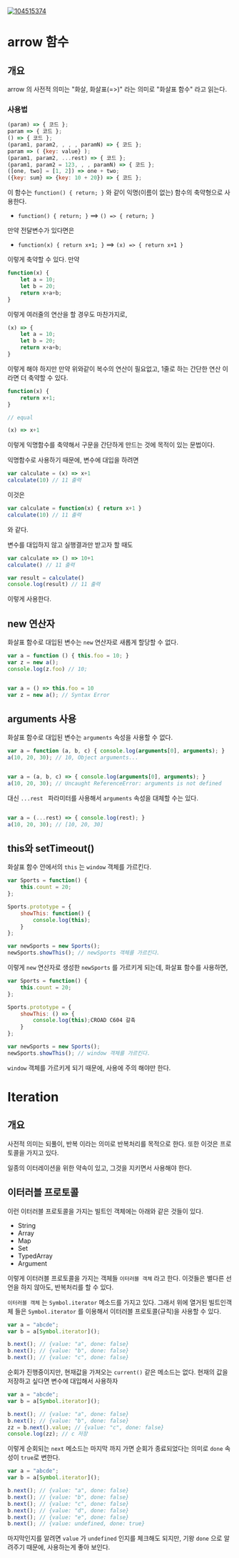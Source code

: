 [![104515374](https://lh3.googleusercontent.com/-tXz42oJYrCw/W68582ug7NI/AAAAAAAAU9o/mS9F7ueq5WsEZ9JYh2pFzK_jQoAUskV-ACHMYCw/I/104515374.jpg)](http://www.yes24.com/24/goods/35254611)

# arrow 함수

## 개요

arrow 의 사전적 의미는 "화살, 화살표(=>)" 라는 의미로 "화살표 함수" 라고 읽는다.

### 사용법

```javascript
(param) => { 코드 };
param => { 코드 };
() => { 코드 };
(param1, param2, , , , paramN) => { 코드 };
param => ( {key: value} );
(param1, param2, ...rest) => { 코드 };
(param1, param2 = 123, , , paramN) => { 코드 };
([one, two] = [1, 2]) => one + two;
({key: sum} => {key: 10 + 20}) => { 코드 };
```

이 함수는 `function() { return; }` 와 같이 익명(이름이 없는) 함수의 축약형으로 사용한다.

- `function() { return; }` ==> `() => { return; }`

만약 전달변수가 있다면은

- `function(x) { return x+1; }` ==> `(x) => { return x+1 }`

이렇게 축약할 수 있다. 만약

```javascript
function(x) {
    let a = 10;
    let b = 20;
    return x+a+b;
}
```

이렇게 여러줄의 연산을 할 경우도 마찬가지로, 

```javascript
(x) => {
    let a = 10;
    let b = 20;
    return x+a+b;
}
```

이렇게 해야 하지만 만약 위와같이 복수의 연산이 필요없고, 1줄로 하는 간단한 연산 이라면 더 축약할 수 있다.

```javascript
function(x) {
    return x+1;
}

// equal

(x) => x+1
```

이렇게 익명함수를 축약해서 구문을 간단하게 만드는 것에 목적이 있는 문법이다.

익명함수로 사용하기 때문에, 변수에 대입을 하려면

```javascript
var calculate = (x) => x+1
calculate(10) // 11 출력
```

이것은

```javascript
var calculate = function(x) { return x+1 }
calculate(10) // 11 출력
```

와 같다. 

변수를 대입하지 않고 실행결과만 받고자 할 때도

```javascript
var calculate => () => 10+1
calculate() // 11 출력

var result = calculate()
console.log(result) // 11 출력
```

이렇게 사용한다.

## new 연산자

화살표 함수로 대입된 변수는 `new` 연산자로 새롭게 할당할 수 없다.

```javascript
var a = function () { this.foo = 10; }
var z = new a();
console.log(z.foo) // 10;


var a = () => this.foo = 10
var z = new a(); // Syntax Error
```

## arguments 사용

화살표 함수로 대입된 변수는 `arguments` 속성을 사용할 수 없다.

```javascript
var a = function (a, b, c) { console.log(arguments[0], arguments); }
a(10, 20, 30); // 10, Object arguments...


var a = (a, b, c) => { console.log(arguments[0], arguments); }
a(10, 20, 30); // Uncaught ReferenceError: arguments is not defined

```

대신 `...rest ` 파라미터를 사용해서 `arguments` 속성을 대체할 수는 있다.

```javascript

var a = (...rest) => { console.log(rest); }
a(10, 20, 30); // [10, 20, 30]

```

## this와 setTimeout()

화살표 함수 안에서의 `this` 는 `window` 객체를 가르킨다.

```javascript
var Sports = function() {
    this.count = 20;
};

Sports.prototype = {
    showThis: function() {
        console.log(this);
    }
};

var newSports = new Sports();
newSports.showThis(); // newSports 객체를 가르킨다.
```

이렇게 `new` 연산자로 생성한 `newSports` 를 가르키게 되는데, 화살표 함수를 사용하면,

```javascript
var Sports = function() {
    this.count = 20;
};

Sports.prototype = {
    showThis: () => {
        console.log(this);CROAD C604 갈축
    }
};

var newSports = new Sports();
newSports.showThis(); // window 객체를 가르킨다.

```

`window` 객체를 가르키게 되기 때문에, 사용에 주의 해야만 한다.

# Iteration

## 개요

사전적 의미는 되풀이, 반복 이라는 의미로 반복처리를 목적으로 한다. 또한 이것은 프로토콜을 가지고 있다.

일종의 이터레이션을 위한 약속이 있고, 그것을 지키면서 사용해야 한다.

## 이터러블 프로토콜

이런 이터러블 프로토콜을 가지는 빌트인 객체에는 아래와 같은 것들이 있다.

- String
- Array
- Map
- Set
- TypedArray
- Argument

이렇게 이터러블 프로토콜을 가지는 객체들 `이터러블 객체` 라고 한다. 이것들은 별다른 선언을 하지 않아도, 반복처리를 할 수 있다.

`이터러블 객체` 는 `Symbol.iterator` 메소드를 가지고 있다. 그래서 위에 열거된 빌트인객체 들은 `Symbol.iterator` 를 이용해서 이터러블 프로토콜(규칙)을 사용할 수 있다.

```javascript
var a = "abcde";
var b = a[Symbol.iterator]();

b.next(); // {value: "a", done: false}
b.next(); // {value: "b", done: false}
b.next(); // {value: "c", done: false}

```

순회가 진행중이지만, 현재값을 가져오는 `current()` 같은 메소드는 없다. 현재의 값을 저장하고 싶다면 변수에 대입해서 사용하자


```javascript
var a = "abcde";
var b = a[Symbol.iterator]();

b.next(); // {value: "a", done: false}
b.next(); // {value: "b", done: false}
zz = b.next().value; // {value: "c", done: false}
console.log(zz); // c 저장

```

이렇게 순회되는 `next` 메소드는 마지막 까지 가면 순회가 종료되었다는 의미로 `done` 속성이 `true`로 변한다.

```javascript
var a = "abcde";
var b = a[Symbol.iterator]();

b.next(); // {value: "a", done: false}
b.next(); // {value: "b", done: false}
b.next(); // {value: "c", done: false}
b.next(); // {value: "d", done: false}
b.next(); // {value: "e", done: false}
b.next(); // {value: undefined, done: true}

```

마지막인지를 알려면 `value` 가 `undefined` 인지를 체크해도 되지만, 기왕 `done` 으로 알려주기 때문에, 사용하는게 좋아 보인다.




